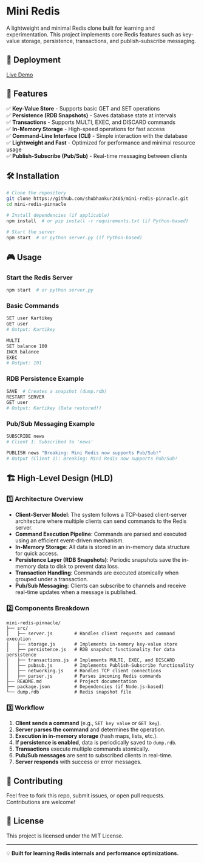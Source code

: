 # Mini Redis 

A lightweight and minimal Redis clone built for learning and experimentation. This project implements core Redis features such as key-value storage, persistence, transactions, and publish-subscribe messaging.

## 🚀 Deployment
[Live Demo](https://mini-redis-pinnacle.lovable.app/)

## 📌 Features
✅ **Key-Value Store** - Supports basic GET and SET operations  
✅ **Persistence (RDB Snapshots)** - Saves database state at intervals  
✅ **Transactions** - Supports MULTI, EXEC, and DISCARD commands  
✅ **In-Memory Storage** - High-speed operations for fast access  
✅ **Command-Line Interface (CLI)** - Simple interaction with the database  
✅ **Lightweight and Fast** - Optimized for performance and minimal resource usage  
✅ **Publish-Subscribe (Pub/Sub)** - Real-time messaging between clients  

## 🛠 Installation
```bash
# Clone the repository
git clone https://github.com/shubhankur2405/mini-redis-pinnacle.git
cd mini-redis-pinnacle

# Install dependencies (if applicable)
npm install  # or pip install -r requirements.txt (if Python-based)

# Start the server
npm start  # or python server.py (if Python-based)
```

## 🎮 Usage
### Start the Redis Server
```bash
npm start  # or python server.py
```

### Basic Commands
```bash
SET user Kartikey
GET user
# Output: Kartikey

MULTI
SET balance 100
INCR balance
EXEC
# Output: 101
```

### RDB Persistence Example
```bash
SAVE  # Creates a snapshot (dump.rdb)
RESTART SERVER
GET user
# Output: Kartikey (Data restored!)
```

### Pub/Sub Messaging Example
```bash
SUBSCRIBE news
# Client 1: Subscribed to 'news'

PUBLISH news "Breaking: Mini Redis now supports Pub/Sub!"
# Output (Client 1): Breaking: Mini Redis now supports Pub/Sub!
```

## 🏗 High-Level Design (HLD)

### 1️⃣ Architecture Overview
- **Client-Server Model**: The system follows a TCP-based client-server architecture where multiple clients can send commands to the Redis server.
- **Command Execution Pipeline**: Commands are parsed and executed using an efficient event-driven mechanism.
- **In-Memory Storage**: All data is stored in an in-memory data structure for quick access.
- **Persistence Layer (RDB Snapshots)**: Periodic snapshots save the in-memory data to disk to prevent data loss.
- **Transaction Handling**: Commands are executed atomically when grouped under a transaction.
- **Pub/Sub Messaging**: Clients can subscribe to channels and receive real-time updates when a message is published.

### 2️⃣ Components Breakdown
```
mini-redis-pinnacle/
├── src/
│   ├── server.js        # Handles client requests and command execution
│   ├── storage.js       # Implements in-memory key-value store
│   ├── persistence.js   # RDB snapshot functionality for data persistence
│   ├── transactions.js  # Implements MULTI, EXEC, and DISCARD
│   ├── pubsub.js        # Implements Publish-Subscribe functionality
│   ├── networking.js    # Handles TCP client connections
│   ├── parser.js        # Parses incoming Redis commands
├── README.md            # Project documentation
├── package.json         # Dependencies (if Node.js-based)
└── dump.rdb             # Redis snapshot file
```

### 3️⃣ Workflow
1. **Client sends a command** (e.g., `SET key value` or `GET key`).
2. **Server parses the command** and determines the operation.
3. **Execution in in-memory storage** (hash maps, lists, etc.).
4. **If persistence is enabled**, data is periodically saved to `dump.rdb`.
5. **Transactions** execute multiple commands atomically.
6. **Pub/Sub messages** are sent to subscribed clients in real-time.
7. **Server responds** with success or error messages.

## 🤝 Contributing
Feel free to fork this repo, submit issues, or open pull requests. Contributions are welcome!

## 📜 License
This project is licensed under the MIT License.

---
💡 **Built for learning Redis internals and performance optimizations.**

